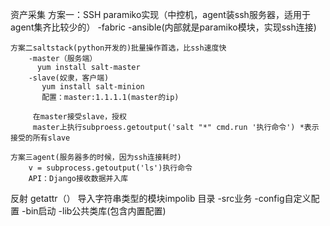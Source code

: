 资产采集
    方案一：SSH paramiko实现（中控机，agent装ssh服务器，适用于agent集齐比较少的）
     -fabric
     -ansible(内部就是paramiko模块，实现ssh连接)

    方案二saltstack(python开发的)批量操作首选，比ssh速度快
        -master（服务端）
          yum install salt-master
        -slave(奴隶，客户端)
           yum install salt-minion
           配置：master:1.1.1.1(master的ip)

         在master接受slave，授权
         master上执行subproess.getoutput('salt "*" cmd.run '执行命令') *表示接受的所有slave

    方案三agent(服务器多的时候，因为ssh连接耗时)
        v = subprocess.getoutput('ls')执行命令
        API：Django接收数据并入库

反射 getattr（）
导入字符串类型的模块impolib
目录
    -src业务
    -config自定义配置
    -bin启动
    -lib公共类库(包含内置配置)